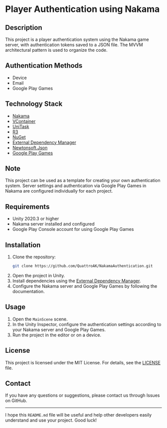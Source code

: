 # Player Authentication using Nakama

## Description

This project is a player authentication system using the Nakama game server, with authentication tokens saved to a JSON file. The MVVM architectural pattern is used to organize the code.

## Authentication Methods

- Device
- Email
- Google Play Games

## Technology Stack

- [Nakama](https://github.com/heroiclabs/nakama-unity)
- [VContainer](https://github.com/hadashiA/VContainer)
- [UniTask](https://github.com/Cysharp/UniTask)
- [R3](https://github.com/Cysharp/R3)
- [NuGet](https://github.com/GlitchEnzo/NuGetForUnity)
- [External Dependency Manager](https://github.com/googlesamples/unity-jar-resolver)
- [Newtonsoft.Json](https://github.com/applejag/Newtonsoft.Json-for-Unity)
- [Google Play Games](https://github.com/playgameservices/play-games-plugin-for-unity)

## Note

This project can be used as a template for creating your own authentication system. Server settings and authentication via Google Play Games in Nakama are configured individually for each project.

## Requirements

- Unity 2020.3 or higher
- Nakama server installed and configured
- Google Play Console account for using Google Play Games

## Installation

1. Clone the repository:
    ```sh
    git clone https://github.com/QuattroAK/NakamaAuthentication.git
    ```
2. Open the project in Unity.
3. Install dependencies using the [External Dependency Manager](https://github.com/googlesamples/unity-jar-resolver).
4. Configure the Nakama server and Google Play Games by following the documentation.

## Usage

1. Open the `MainScene` scene.
2. In the Unity Inspector, configure the authentication settings according to your Nakama server and Google Play Games.
3. Run the project in the editor or on a device.

## License

This project is licensed under the MIT License. For details, see the [LICENSE](LICENSE) file.

## Contact

If you have any questions or suggestions, please contact us through Issues on GitHub.

---

I hope this `README.md` file will be useful and help other developers easily understand and use your project. Good luck!

